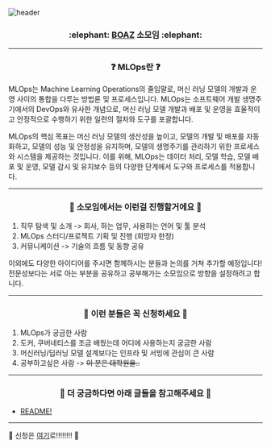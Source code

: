 ![header](https://capsule-render.vercel.app/api?type=Waving&height=300&section=header&fontColor=FFFFFF&text=💻MLOps💻&fontSize=90&animation=fadeIn&color=0:b4e5f5,100:0404B4)

<h3 align='center'>:elephant: <a href="https://github.com/BOAZ-bigdata">BOAZ</a> 소모임 :elephant:</h3>

---

<h3 align='center'>❓ MLOps란 ❓</h3>

MLOps는 Machine Learning Operations의 줄임말로, 머신 러닝 모델의 개발과 운영 사이의 통합을 다루는 방법론 및 프로세스입니다. MLOps는 소프트웨어 개발 생명주기에서의 DevOps와 유사한 개념으로, 머신 러닝 모델 개발과 배포 및 운영을 효율적이고 안정적으로 수행하기 위한 일련의 절차와 도구를 포괄합니다.

MLOps의 핵심 목표는 머신 러닝 모델의 생산성을 높이고, 모델의 개발 및 배포를 자동화하고, 모델의 성능 및 안정성을 유지하며, 모델의 생명주기를 관리하기 위한 프로세스와 시스템을 제공하는 것입니다. 이를 위해, MLOps는 데이터 처리, 모델 학습, 모델 배포 및 운영, 모델 감시 및 유지보수 등의 다양한 단계에서 도구와 프로세스를 적용합니다.

---

<h3 align='center'>🚀 소모임에서는 이런걸 진행할거에요 🚀</h3>

1. 직무 탐색 및 소개 -> 회사, 하는 업무, 사용하는 언어 및 툴 분석
2. MLOps 스터디/프로젝트 기획 및 진행 (희망자 한정)
3. 커뮤니케이션 -> 기술의 흐름 및 동향 공유

이외에도 다양한 아이디어를 주시면 함께하시는 분들과 논의를 거쳐 추가할 예정입니다!
전문성보다는 서로 아는 부분을 공유하고 공부해가는 소모임으로 방향을 설정하려고 합니다.

---

<h3 align='center'>🙌 이런 분들은 꼭 신청하세요 🙌</h3>

1. MLOps가 궁금한 사람
2. 도커, 쿠버네티스를 조금 배웠는데 어디에 사용하는지 궁금한 사람
3. 머신러닝/딥러닝 모델 설계보다는 인프라 및 서빙에 관심이 큰 사람
4. 공부하고싶은 사람 -> ~~이 분은 대학원을..~~

---

<h3 align='center'>🙏 더 궁금하다면 아래 글들을 참고해주세요 🙏</h3>

+ [README!](https://github.com/BOAZ-Ops/README/tree/main)

---

🚨 신청은 [여기](https://cafe.naver.com/boazbigdata/9091)로!!!!!!!! 🚨
